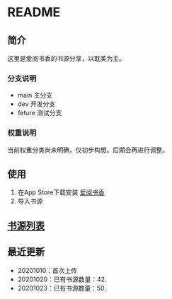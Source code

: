 # README

## 简介

这里是爱阅书香的书源分享，以耽美为主。

### 分支说明

- main 主分支
- dev 开发分支
- feture 测试分支

### 权重说明

当前权重分类尚未明确，仅初步构想。后期会再进行调整。

## 使用

1. 在App Store下载安装 [爱阅书香](https://apps.apple.com/cn/app/%E7%88%B1%E9%98%85%E4%B9%A6%E9%A6%99/id1137819437)
2. 导入书源

## [书源列表](LIST.md)

## 最近更新

- 20201010：首次上传
- 20201020：已有书源数量：42.
- 20201023：已有书源数量：50.
